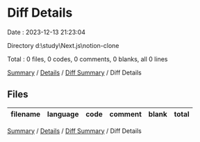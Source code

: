 # Diff Details

Date : 2023-12-13 21:23:04

Directory d:\\study\\Next.js\\notion-clone

Total : 0 files,  0 codes, 0 comments, 0 blanks, all 0 lines

[Summary](results.md) / [Details](details.md) / [Diff Summary](diff.md) / Diff Details

## Files
| filename | language | code | comment | blank | total |
| :--- | :--- | ---: | ---: | ---: | ---: |

[Summary](results.md) / [Details](details.md) / [Diff Summary](diff.md) / Diff Details